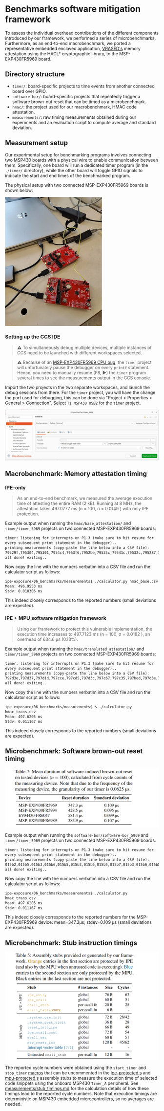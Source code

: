 # Benchmarks software mitigation framework

To assess the individual overhead contributions of the different components introduced by our framework, we performed a series of microbenchmarks.
Furthermore, as an end-to-end macrobenchmark, we ported a representative embedded enclaved application, [VRASED's](https://github.com/sprout-uci/vrased) memory attestation  using the HACL* cryptographic library, to the MSP-EXP430FR5969 board.

## Directory structure

- `timer/`: board-specific projects to time events from another connected board over GPIO.
- `software-bor/`: board-specific  projects that repeatedly trigger a software brown-out reset that can be timed as a microbenchmark.
- `hmac/`: the project used for our macrobenchmark, HMAC code attestation.
- `measurements/`: raw timing measurements obtained during our experiments and an evaluation script to compute average and standard deviation.

## Measurement setup


Our experimental setup for benchmarking programs involves connecting two MSP430 boards with a physical wire to enable communication between them.
Specifically, one board will run a dedicated timer program (in the `./timer/` directory), while the other board will toggle GPIO signals to indicate the start and end times of the benchmarked program.

The physical setup with two connected MSP-EXP430FR5969 boards is shown below:

![photo-experimental-setup](photo-experimental-setup.jpg)

### Setting up the CCS IDE

> :warning: To simultaneously debug multiple devices, multiple instances of CCS need to be launched with different workspaces selected.

> :warning: Because of an [MSP-EXP430FR5969 CPU bug](https://e2e.ti.com/support/tools/code-composer-studio-group/ccs/f/code-composer-studio-forum/1098582/msp430fr2155), the `timer` project will unfortunately pause the debugger on every `printf` statement. Hence, you need to manually resume (F8, :arrow_forward:) the `timer` program several times to see the measurements output in the CCS console.

Import the two projects in the two separate workspaces, and launch the debug sessions from there.
For the `timer` project, you will have the change the port used for debugging, this can be done via "Project > Properties > General > Connection".
Select `TI MSP430 USB2` for the `timer` project.

![ccs-connection](ccs_connection.png)

## Macrobenchmark: Memory attestation timing

### IPE-only

> As an end-to-end benchmark, we measured the average execution time of attesting the entire RAM (2 kB). Running at 8 MHz, the attestation takes 497.0777 ms (n = 100, σ = 0.0149 ) with only IPE protection. 

Example output when running the `hmac/base_attestation/` and `timer/timer_5969` projects on two connected MSP-EXP430FR5969 boards:

```
timer: listening for interrupts on P1.3 (make sure to hit resume for every subsequent print statement in the debugger)..
printing measurements (copy-paste the line below into a CSV file):
79529f,795304,795301,7954c4,7953f6,7952be,79535c,79541c,79532c,795287,79533c,7953a7,795337,7953a3,7953ec,795479,795366,795288,79528f,7951e2,795211,79527f,79521b,795293,7951e2,795162,795265,7952b0,795250,7951a1,79518e,79527f,7952ed,795334,795363,795382,795466,7953ae,795358,7952b4,7953ac,7952c2,7952cf,79528c,795226,7952ff,795299,795217,79534d,79539f,7953b6,795479,79546a,7954cd,7954ea,7955cd,795591,7955bd,7955b9,79554b,7954aa,7953c5,79545e,7954ed,795570,7955b4,795559,7955bb,79556e,7955fa,7955c0,7954c8,7954e9,795518,795482,79558b,795541,7953b0,7953a7,795462,7953fd,795456,7953e0,79545c,795495,79541e,79535a,795312,795419,7953d8,79540a,795388,7952ab,795459,7953d1,795453,79538d,795351,795340,7951b0,
all done! exiting..
```

Now copy the line with the numbers verbatim into a CSV file and run the calculator script as follows:

```
ipe-exposure/06_benchmarks/measurements$ ./calculator.py hmac_base.csv 
Mean: 496.9553 ms
Stdv: 0.018305 ms
```

This indeed closely corresponds to the reported numbers (small deviations are expected).

### IPE + MPU software mitigation framework

> Using our framework to protect this vulnerable implementation, the execution time increases to 497.7123 ms (n = 100, σ = 0.0182 ), an overhead of 634.6 μs (0.13%).

Example output when running the `hmac/translated_attestation/` and `timer/timer_5969` projects on two connected MSP-EXP430FR5969 boards:

```
timer: listening for interrupts on P1.3 (make sure to hit resume for every subsequent print statement in the debugger)..
printing measurements (copy-paste the line below into a CSV file):
797d3e,797d37,797d1d,797cce,797cd5,797d3c,797c67,797c35,797bed,797d3e,797d22,797c08,797cc0,797cea,797ce3,797d3a,797e33,797da6,797e26,797cb8,797dca,797cbe,797c6c,797cf1,797d45,797d1b,797c91,797c08,797c76,797d29,797ccb,797d6b,797db4,797d90,797cb2,797cfa,797ccc,797d10,797e0f,797eb1,797d51,797d68,797d8d,797c8d,797d4e,797d61,797deb,797dd3,797d04,797d6f,797dbe,797e6b,797e85,797d6f,797dcc,797e07,797d40,797d27,797dbc,797cb4,797d1b,797d29,797d89,797e35,797f0a,797f1a,797ecd,797f21,797dd8,797e51,797e09,797d30,797c5f,797d22,797cb1,797cb3,797c15,797c6c,797ce3,797d30,797dfd,797e5b,797d94,797d22,797d99,797d30,797da7,797da7,797d4a,797cc9,797c9b,797da7,797ce5,797c47,797c76,797cdb,797c66,797d60,797cce,797e41,
all done! exiting..
```

Now copy the line with the numbers verbatim into a CSV file and run the calculator script as follows:

```
ipe-exposure/06_benchmarks/measurements$ $ ./calculator.py hmac_trans.csv 
Mean: 497.6205 ms
Stdv: 0.011167 ms
```

This indeed closely corresponds to the reported numbers (small deviations are expected).

## Microbenchmark: Software brown-out reset timing

![Table 7](table7.png)

Example output when running the `software-bor/software-bor_5969` and `timer/timer_5969` projects on two connected MSP-EXP430FR5969 boards:

```
timer: listening for interrupts on P1.3 (make sure to hit resume for every subsequent print statement in the debugger)..
printing measurements (copy-paste the line below into a CSV file):
015b2,015b5,015b3,015b6,015b5,015b3,015b6,015b5,015b7,015b3,015b6,015b5,015b7,015b2,015b5,015b7,015b2,015b5,015b7,015b2,015b7,015b5,015b3,015b6,015b5,015b2,015b7,015b5,015b3,015b6,015b5,015b7,015b2,015b5,015b7,015b2,015b5,015b7,015b2,015b7,015b5,015b2,015b7,015b5,015b2,015b5,015b3,015b6,015b5,015b3,015b6,015b5,015b2,015b7,015b5,015b2,015b7,015b5,015b2,015b7,015b5,015b2,015b7,015b5,015b3,015b6,015b5,015b7,015b2,015b5,015b7,015b2,015b5,015b7,015b2,015b5,015b3,015b6,015b5,015b2,015b7,015b5,015b2,015b5,015b3,015b6,015b5,015b2,015b5,015b7,015b2,015b5,015b3,015b6,015b5,015b2,015b5,015b7,015b2,015b5,
all done! exiting..
```

Now copy the line with the numbers verbatim into a CSV file and run the calculator script as follows:

```
ipe-exposure/06_benchmarks/measurements$ ./calculator.py hmac_trans.csv 
Mean: 497.6205 ms
Stdv: 0.011167 ms
```

This indeed closely corresponds to the reported numbers for the MSP-EXP430FR5969 device: mean=347.3μs; stdev=0.109 μs (small deviations are expected).

## Microbenchmark: Stub instruction timings

![table 5](table5.png)

The reported cycle numbers were obtained using the `start_timer` and `stop_timer` [macros](../05_framework/framework/libipe/stubs/macros.s) that can be uncommented in the [ipe-protected.s](../05_framework/framework/libipe/stubs/ipe-protected.s) and [mpu-protected.s](../05_framework/framework/libipe/stubs/mpu-protected.s) assembly stubs to measure the execution time of selected code snippets using the onboard MSP430  `Timer_A` peripheral.
See [measurements/stub_timings.md](measurements/stub_timings.md) for the calculation details of how these timings lead to the reported cycle numbers.
Note that execution timings are deterministic on MSP430 embedded microcontrollers, so no averages are needed.
